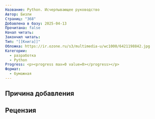 ```yaml
---
Название: Python. Исчерпывающее руководство
Автор: Бизли
Страниц: "368"
Добавлена в базу: 2025-04-13
Прочитана: false
Начал читать: 
Закончил читать: 
Тип: "[[Книга]]"
Обложка: https://ir.ozone.ru/s3/multimedia-u/wc1000/6421198842.jpg
Категории:
  - разработка
  - Python
Progress: <p><progress max=0 value=0></progress></p>
Формат:
  - бумажная
---
```

## Причина добавления


## Рецензия

